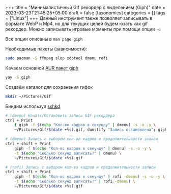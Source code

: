+++
title = "Минималистичный Gif рекордер с выделением (Giph)"
date = 2023-03-23T21:45:25+05:00
draft = false
[taxonomies]
categories = []
tags = ["Linux"]
+++
Данный инструмент также позволяет записывать в формате WebP и Mp4, но для текущих целей будем юзать как gif рекордер. Можно записывать игровые моменты при помощи опции `-o`

Все опции описаны в `man page giph`

Необходимые пакеты (зависимости):
```sh
sudo pacman -S ffmpeg slop xdotool dmenu rofi
```
Качаем основной [AUR пакет giph](https://aur.archlinux.org/packages/giph)
```sh
yay -S giph
```
Создаём каталог для сохранения гифок
```sh
mkdir ~/Pictures/Gif
```
Биндим используя [sxhkd](https://github.com/baskerville/sxhkd)
```sh
# (dmenu) Начать/Остановить запись GIF рекордера
ctrl + Print
    { giph -f $(echo "Кол-во кадров в секунду" | dmenu) -s -o -y \
    ~/Pictures/Gif/$(date +%s).gif, dunstify "Запись остановлена"; giph --stop }

# (dmenu) Запись с выбором кол-во кадров и продолжительности записи
ctrl + shift + Print
    giph -f $(echo "Кол-во кадров в секунду" | dmenu) -s -o -y \
    -t $(echo "Сколько секунд записать?" | dmenu) \
    ~/Pictures/Gif/$(date +%s).gif

# (rofi) Запись с выбором кол-во кадров и продолжительности записи
ctrl + shift + Print
    giph -f $(echo "Кол-во кадров в секунду" | rofi -dmenu) -s -o -y \
    -t $(echo "Сколько секунд записать?" | rofi -dmenu) \
    ~/Pictures/Gif/$(date +%s).gif
```

